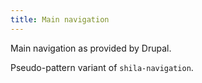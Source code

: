 ```yaml
---
title: Main navigation
---
```

Main navigation as provided by Drupal.

Pseudo-pattern variant of `shila-navigation`.
